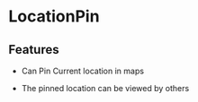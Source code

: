 # LocationPin

## Features

* Can Pin Current location in maps

* The pinned location can be viewed by others
